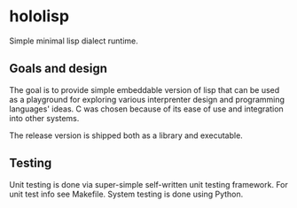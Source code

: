 # hololisp 

Simple minimal lisp dialect runtime.

## Goals and design

The goal is to provide simple embeddable version of lisp that can be used as a playground for exploring various interprenter design and programming languages' ideas.
C was chosen because of its ease of use and integration into other systems.

The release version is shipped both as a library and executable. 

## Testing

Unit testing is done via super-simple self-written unit testing framework. For unit test info see Makefile.
System testing is done using Python.
